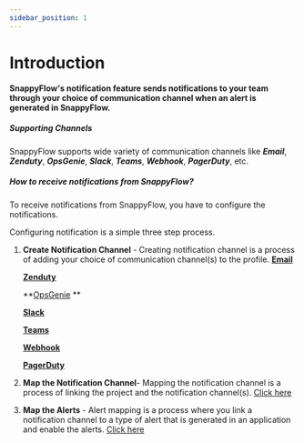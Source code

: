 ```yaml
---
sidebar_position: 1
---
```


# Introduction

**SnappyFlow's notification feature sends notifications to your team through your choice of communication channel when an alert is generated in SnappyFlow.**

##### Supporting Channels
SnappyFlow supports wide variety of communication channels like ***Email***, ***Zenduty***, ***OpsGenie***, ***Slack***, ***Teams***, ***Webhook***, ***PagerDuty***, etc.

##### How to receive notifications from SnappyFlow?

To receive notifications from SnappyFlow, you have to configure the notifications. 

Configuring notification is a simple three step process.

1. **Create Notification Channel** -  Creating notification channel is a process of adding your choice of communication channel(s) to the profile.
   **[Email](/docs/Alerts_notifications/Notifications/Create_Notification_Channel/Email)** 
   
   [**Zenduty**](/docs/Alerts_notifications/Notifications/Create_Notification_Channel/Zenduty)
   
   **[OpsGenie](/docs/Alerts_notifications/Notifications/Create_Notification_Channel/OpsGenie) **
   
   [**Slack**](/docs/Alerts_notifications/Notifications/Create_Notification_Channel/Slack)
   
   [**Teams**](/docs/Alerts_notifications/Notifications/Create_Notification_Channel/Teams)
   
   [**Webhook**](/docs/Alerts_notifications/Notifications/Create_Notification_Channel/Webhook)  
   
   [**PagerDuty** ](/docs/Alerts_notifications/Notifications/Create_Notification_Channel/PagerDuty)
   
2. **Map the Notification Channel**- Mapping the notification channel is a process of linking the project and the notification channel(s). [Click here](docs/Alerts_notifications/Notifications/Map_Notification_Alerts/Map_Projects_to_Channels)

3. **Map the Alerts** - Alert mapping is a process where you link a notification channel to a type of alert that is generated in an application and enable the alerts. [Click here](/docs/Alerts_notifications/Notifications/Map_Notification_Alerts/Alert_Mapping) 



